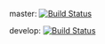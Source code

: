 master:
[![Build Status](https://travis-ci.org/dermoritz/imageservice.svg?branch=master)](https://travis-ci.org/dermoritz/imageservice)

develop:
[![Build Status](https://travis-ci.org/dermoritz/imageservice.svg?branch=develop)](https://travis-ci.org/dermoritz/imageservice)
